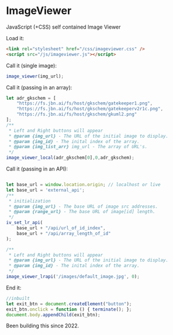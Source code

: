 # ImageViewer
JavaScript (+CSS) self contained Image Viewer

Load it:
```html
<link rel="stylesheet" href="/css/imageviewer.css" />
<script src="/js/imageviewer.js"></script>
```

Call it (single image):
```javascript
image_viewer(img_url);
```

Call it (passing in an array):
```javascript
let adr_gkschem = [
    "https://fs.jbn.ai/fs/host/gkschem/gatekeeper1.png",
    "https://fs.jbn.ai/fs/host/gkschem/gatekeeperv2r1c.png",
    "https://fs.jbn.ai/fs/host/gkschem/gkuml2.png"
];
/**
 * Left and Right buttons will appear
 * @param {img_url} - The URL of the initial image to display.
 * @param {img_id} - The inital index of the array. 
 * @param {img_list_arr} img_url - The array of URL's.
 */
image_viewer_local(adr_gkschem[0],0,adr_gkschem);
```

Call it (passing in an API):
```javascript

let base_url = window.location.origin; // localhost or live
let base_url = 'external_api';
/**
 * initialization
 * @param {img_url} - The base URL of image src addresses.
 * @param {range_url} - The base URL of image[id] length. 
 */
iv_set_lr_api(
    base_url + "/api/url_of_id_index",
    base_url + "/api/array_length_of_id"
);

/**
 * Left and Right buttons will appear
 * @param {img_url} - The URL of the initial image to display.
 * @param {img_id} - The inital index of the array. 
 */
image_viewer_lrapi('/images/default_image.jpg', 0);
```

End it:
```javascript
//inbuilt
let exit_btn = document.createElement("button");
exit_btn.onclick = function () { terminate(); };
document.body.appendChild(exit_btn);
```


Been building this since 2022.
